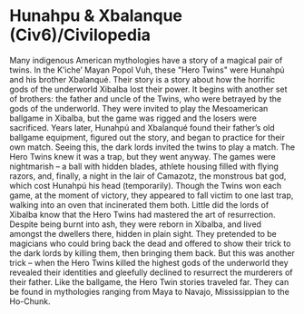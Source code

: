 # Hunahpu &amp; Xbalanque (Civ6)/Civilopedia

Many indigenous American mythologies have a story of a magical pair of twins. In the K’iche’ Mayan Popol Vuh, these "Hero Twins" were Hunahpú and his brother Xbalanqué. Their story is a story about how the horrific gods of the underworld Xibalba lost their power. It begins with another set of brothers: the father and uncle of the Twins, who were betrayed by the gods of the underworld. They were invited to play the Mesoamerican ballgame in Xibalba, but the game was rigged and the losers were sacrificed.
Years later, Hunahpú and Xbalanqué found their father’s old ballgame equipment, figured out the story, and began to practice for their own match. Seeing this, the dark lords invited the twins to play a match. The Hero Twins knew it was a trap, but they went anyway. The games were nightmarish – a ball with hidden blades, athlete housing filled with flying razors, and, finally, a night in the lair of Camazotz, the monstrous bat god, which cost Hunahpú his head (temporarily).
Though the Twins won each game, at the moment of victory, they appeared to fall victim to one last trap, walking into an oven that incinerated them both. Little did the lords of Xibalba know that the Hero Twins had mastered the art of resurrection. Despite being burnt into ash, they were reborn in Xibalba, and lived amongst the dwellers there, hidden in plain sight. They pretended to be magicians who could bring back the dead and offered to show their trick to the dark lords by killing them, then bringing them back. But this was another trick – when the Hero Twins killed the highest gods of the underworld they revealed their identities and gleefully declined to resurrect the murderers of their father.
Like the ballgame, the Hero Twin stories traveled far. They can be found in mythologies ranging from Maya to Navajo, Mississippian to the Ho-Chunk.